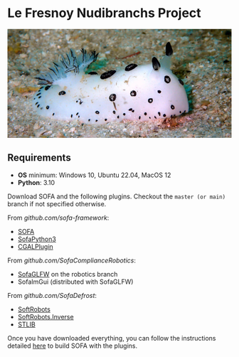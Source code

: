 # Le Fresnoy Nudibranchs Project

![](image/nudibranch.jpg)

## Requirements

- **OS** minimum: Windows 10, Ubuntu 22.04, MacOS 12
- **Python**: 3.10 

Download SOFA and the following plugins. Checkout the `master (or main)` branch if not specified otherwise. 

From _github.com/sofa-framework_:
- [SOFA](https://github.com/sofa-framework/sofa) 
- [SofaPython3](https://github.com/sofa-framework/SofaPython3) 
- [CGALPlugin](https://github.com/sofa-framework/CGALPlugin)
  
From _github.com/SofaComplianceRobotics_:
- [SofaGLFW](https://github.com/SofaComplianceRobotics/SofaGLFW/tree/robotics) on the robotics branch
- SofaImGui (distributed with SofaGLFW)

From _github.com/SofaDefrost_:
- [SoftRobots](https://github.com/SofaDefrost/SoftRobots) 
- [SoftRobots.Inverse](https://github.com/SofaDefrost/SoftRobots.Inverse)
- [STLIB](https://github.com/SofaDefrost/STLIB) 
 
Once you have downloaded everything, you can follow the instructions detailed [here](https://www.sofa-framework.org/download) to build SOFA with the plugins.

